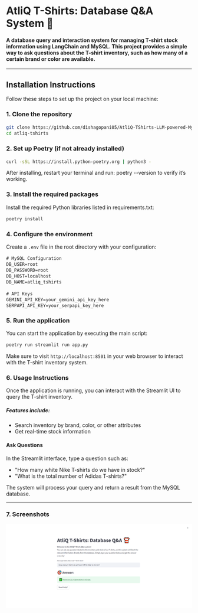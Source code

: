 # AtliQ T-Shirts: Database Q&A System 👕 

#### A database query and interaction system for managing T-shirt stock information using LangChain and MySQL. This project provides a simple way to ask questions about the T-shirt inventory, such as how many of a certain brand or color are available.

---

## Installation Instructions

Follow these steps to set up the project on your local machine:

### 1. Clone the repository

```bash
git clone https://github.com/dishagopani05/AtliQ-TShirts-LLM-powered-MySQL-Q-A-App
cd atliq-tshirts
```

### 2. Set up Poetry (if not already installed)
```bash
curl -sSL https://install.python-poetry.org | python3 -
```

After installing, restart your terminal and run:
poetry --version to verify it’s working.

### 3. Install the required packages

Install the required Python libraries listed in requirements.txt:

```bash
poetry install
```

### 4. Configure the environment

Create a `.env` file in the root directory with your configuration:

```env
# MySQL Configuration
DB_USER=root
DB_PASSWORD=root
DB_HOST=localhost
DB_NAME=atliq_tshirts

# API Keys
GEMINI_API_KEY=your_gemini_api_key_here
SERPAPI_API_KEY=your_serpapi_key_here
```

### 5. Run the application

You can start the application by executing the main script:

```bash
poetry run streamlit run app.py 
```

Make sure to visit `http://localhost:8501` in your web browser to interact with the T-shirt inventory system.

### 6. Usage Instructions

Once the application is running, you can interact with the Streamlit UI to query the T-shirt inventory.

##### Features include:

- Search inventory by brand, color, or other attributes
- Get real-time stock information

#### Ask Questions

In the Streamlit interface, type a question such as:

- "How many white Nike T-shirts do we have in stock?"
- "What is the total number of Adidas T-shirts?"

The system will process your query and return a result from the MySQL database.

---

### 7. Screenshots

![AltiQ - T-Shirt Inventory QA Interface](assets/altiq.png)